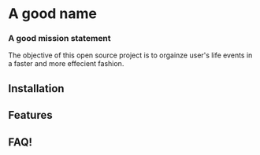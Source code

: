 # A good name

### A good mission statement
The objective of this open source project is to orgainze user's life events in
a faster and more effecient fashion. 

## Installation

## Features

## FAQ!
